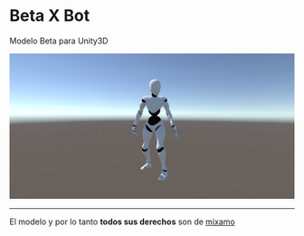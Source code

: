 # Beta X Bot
Modelo Beta para Unity3D

<p align="center">
<img src="https://github.com/MoonAntonio/beta-xbot/blob/master/res/prev.png?raw=true">
</p>

---

El modelo y por lo tanto **todos sus derechos** son de [mixamo][1]

[1]: https://www.mixamo.com/
